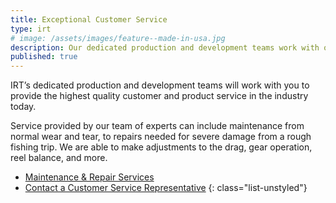```yaml
---
title: Exceptional Customer Service
type: irt
# image: /assets/images/feature--made-in-usa.jpg
description: Our dedicated production and development teams work with our customers to provide the highest quality customer and product service in the industry today.
published: true
---
```


IRT’s dedicated production and development teams will work with you to provide the highest quality customer and product service in the industry today. 

Service provided by our team of experts can include maintenance from normal wear and tear, to repairs needed for severe damage from a rough fishing trip. We are able to make adjustments to the drag, gear operation, reel balance, and more.

* [Maintenance & Repair Services](/info/support/maintenance-and-repair/)
* [Contact a Customer Service Representative](/info/contact)
{: class="list-unstyled"}

